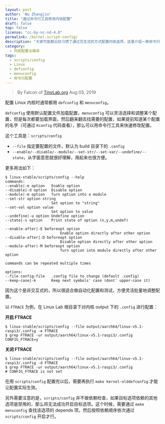 ```yaml
---
layout: post
author: 'Wu Zhangjin'
title: "通过命令行工具修改内核配置"
draft: false
top: false
license: "cc-by-nc-nd-4.0"
permalink: /kernel-script-config/
description: "大家可能都比较习惯了通过交互式的方式配置内核选项，这里介绍一款命令行的非交互式配置工具。"
category:
  - 内核配置与编译
tags:
  - scripts/config
  - Linux
  - defconfig
  - menuconfig
  - 命令行配置
---
```


> By Falcon of [TinyLab.org][1]
> Aug 05, 2019

配置 Linux 内核时通常都用 `defconfig` 和 `menuconfig`。

`defconfig` 使用默认配置文件加载配置，`menuconfig` 可以灵活选择和调整某个配置，但是每次都要加载界面，然后翻来翻去找需要的配置，如果提前知道某个配置的名字（可通过 `Kconfig` 代码查看），那么可以用命令行工具来快速修改配置。

这个工具是：`scripts/config`

  * `--file` 指定要配置的文件，默认为 build 目录下的 `.config`
  * `--enable/--disable/--module/--set-str/--set-var/--undefine/--state`，从字面意思就很好理解，用起来也很方便。

更多用法如下：

    $ linux-stable/scripts/config --help
    commands:
	--enable|-e option   Enable option
	--disable|-d option  Disable option
	--module|-m option   Turn option into a module
	--set-str option string
	                     Set option to "string"
	--set-val option value
	                     Set option to value
	--undefine|-u option Undefine option
	--state|-s option    Print state of option (n,y,m,undef)

	--enable-after|-E beforeopt option
                             Enable option directly after other option
	--disable-after|-D beforeopt option
                             Disable option directly after other option
	--module-after|-M beforeopt option
                             Turn option into module directly after other option

	commands can be repeated multiple times

    options:
	--file config-file   .config file to change (default .config)
	--keep-case|-k       Keep next symbols' case (dont' upper-case it)


因为这个是非交互式的，所以很适合做自动化配置和测试，方便灵活批量地调整配置。

以 `FTRACE` 为例，在 Linux Lab 根目录下对内核 output 下的 `.config` 进行配置：

**开启 FTRACE**

    $ linux-stable/scripts/config --file output/aarch64/linux-v5.1-raspi3/.config -e FTRACE
    $ grep FTRACE -ur output/aarch64/linux-v5.1-raspi3/.config
    CONFIG_FTRACE=y

**关闭 FTRACE**

    $ linux-stable/scripts/config --file output/aarch64/linux-v5.1-raspi3/.config -d FTRACE
    $ grep FTRACE -ur output/aarch64/linux-v5.1-raspi3/.config
    # CONFIG_FTRACE is not set

在用 `scripts/config` 配置完以后，需要再执行 `make kernel-olddefconfig` 才能让配置实际生效。

另外需要注意的是，`scripts/config` 并不做依赖检查，如果目标选项依赖的其他选项是禁用的，那么将无法成功开启目标选项。这个时候，需要通过 `make menuconfig` 查找该选项的 depends 项，然后按照依赖顺序依次通过 `scripts/config` 开启才行。

[1]: https://tinylab.org
